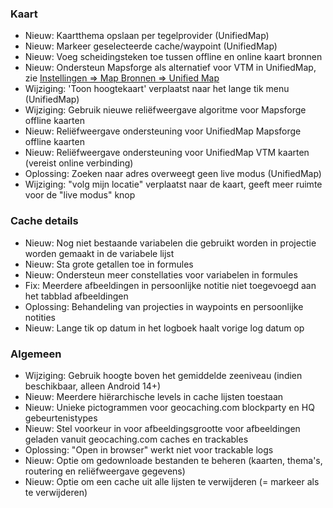 ### Kaart
- Nieuw: Kaartthema opslaan per tegelprovider (UnifiedMap)
- Nieuw: Markeer geselecteerde cache/waypoint (UnifiedMap)
- Nieuw: Voeg scheidingsteken toe tussen offline en online kaart bronnen
- Nieuw: Ondersteun Mapsforge als alternatief voor VTM in UnifiedMap, zie [Instellingen => Map Bronnen => Unified Map](cgeo-setting://useMapsforgeInUnifiedMap)
- Wijziging: 'Toon hoogtekaart' verplaatst naar het lange tik menu (UnifiedMap)
- Wijziging: Gebruik nieuwe reliëfweergave algoritme voor Mapsforge offline kaarten
- Nieuw: Reliëfweergave ondersteuning voor UnifiedMap Mapsforge offline kaarten
- Nieuw: Reliëfweergave ondersteuning voor UnifiedMap VTM kaarten (vereist online verbinding)
- Oplossing: Zoeken naar adres overweegt geen live modus (UnifiedMap)
- Wijziging: "volg mijn locatie" verplaatst naar de kaart, geeft meer ruimte voor de "live modus" knop

### Cache details
- Nieuw: Nog niet bestaande variabelen die gebruikt worden in projectie worden gemaakt in de variabele lijst
- Nieuw: Sta grote getallen toe in formules
- Nieuw: Ondersteun meer constellaties voor variabelen in formules
- Fix: Meerdere afbeeldingen in persoonlijke notitie niet toegevoegd aan het tabblad afbeeldingen
- Oplossing: Behandeling van projecties in waypoints en persoonlijke notities
- Nieuw: Lange tik op datum in het logboek haalt vorige log datum op

### Algemeen
- Wijziging: Gebruik hoogte boven het gemiddelde zeeniveau (indien beschikbaar, alleen Android 14+)
- Nieuw: Meerdere hiërarchische levels in cache lijsten toestaan
- Nieuw: Unieke pictogrammen voor geocaching.com blockparty en HQ gebeurtenistypes
- Nieuw: Stel voorkeur in voor afbeeldingsgrootte voor afbeeldingen geladen vanuit geocaching.com caches en trackables
- Oplossing: "Open in browser" werkt niet voor trackable logs
- Nieuw: Optie om gedownloade bestanden te beheren (kaarten, thema's, routering en reliëfweergave gegevens)
- Nieuw: Optie om een cache uit alle lijsten te verwijderen (= markeer als te verwijderen)
